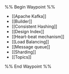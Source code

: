 %% Begin Waypoint %%
- [[Apache Kafka]]
- [[Builder]]
- [[Consistent Hashing]]
- [[Design Index]]
- [[Heart-beat mechanism]]
- [[Load Balancing]]
- [[Message queue]]
- [[Sharding]]
- [[Topics]]

%% End Waypoint %%